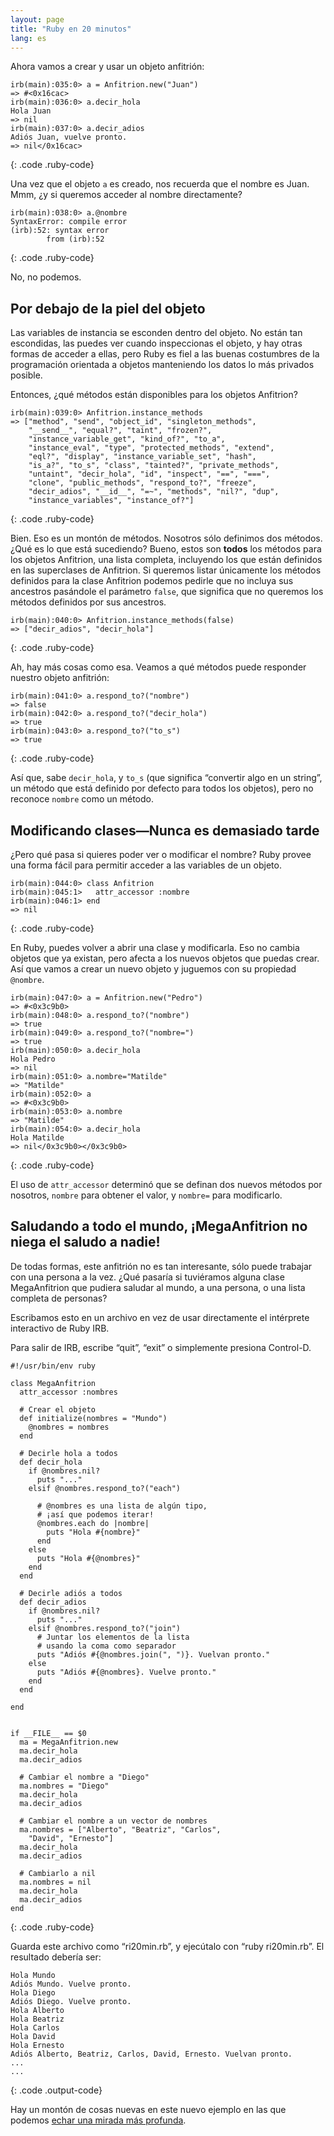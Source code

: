 ```yaml
---
layout: page
title: "Ruby en 20 minutos"
lang: es
---
```


Ahora vamos a crear y usar un objeto anfitrión:

    irb(main):035:0> a = Anfitrion.new("Juan")
    => #<0x16cac>
    irb(main):036:0> a.decir_hola
    Hola Juan
    => nil
    irb(main):037:0> a.decir_adios
    Adiós Juan, vuelve pronto.
    => nil</0x16cac>
{: .code .ruby-code}

Una vez que el objeto `a` es creado, nos recuerda que el nombre es Juan.
Mmm, ¿y si queremos acceder al nombre directamente?

    irb(main):038:0> a.@nombre
    SyntaxError: compile error
    (irb):52: syntax error
            from (irb):52
{: .code .ruby-code}

No, no podemos.

## Por debajo de la piel del objeto

Las variables de instancia se esconden dentro del objeto. No están tan
escondidas, las puedes ver cuando inspeccionas el objeto, y hay otras
formas de acceder a ellas, pero Ruby es fiel a las buenas costumbres de
la programación orientada a objetos manteniendo los datos lo más
privados posible.

Entonces, ¿qué métodos están disponibles para los objetos Anfitrion?

    irb(main):039:0> Anfitrion.instance_methods
    => ["method", "send", "object_id", "singleton_methods",
        "__send__", "equal?", "taint", "frozen?",
        "instance_variable_get", "kind_of?", "to_a",
        "instance_eval", "type", "protected_methods", "extend",
        "eql?", "display", "instance_variable_set", "hash",
        "is_a?", "to_s", "class", "tainted?", "private_methods",
        "untaint", "decir_hola", "id", "inspect", "==", "===",
        "clone", "public_methods", "respond_to?", "freeze",
        "decir_adios", "__id__", "=~", "methods", "nil?", "dup",
        "instance_variables", "instance_of?"]
{: .code .ruby-code}

Bien. Eso es un montón de métodos. Nosotros sólo definimos dos métodos.
¿Qué es lo que está sucediendo? Bueno, estos son **todos** los métodos
para los objetos Anfitrion, una lista completa, incluyendo los que están
definidos en las superclases de Anfitrion. Si queremos listar únicamente
los métodos definidos para la clase Anfitrion podemos pedirle que no
incluya sus ancestros pasándole el parámetro `false`, que significa que
no queremos los métodos definidos por sus ancestros.

    irb(main):040:0> Anfitrion.instance_methods(false)
    => ["decir_adios", "decir_hola"]
{: .code .ruby-code}

Ah, hay más cosas como esa. Veamos a qué métodos puede responder nuestro
objeto anfitrión:

    irb(main):041:0> a.respond_to?("nombre")
    => false
    irb(main):042:0> a.respond_to?("decir_hola")
    => true
    irb(main):043:0> a.respond_to?("to_s")
    => true
{: .code .ruby-code}

Así que, sabe `decir_hola`, y `to_s` (que significa “convertir algo en
un string”, un método que está definido por defecto para todos los
objetos), pero no reconoce `nombre` como un método.

## Modificando clases—Nunca es demasiado tarde

¿Pero qué pasa si quieres poder ver o modificar el nombre? Ruby provee
una forma fácil para permitir acceder a las variables de un objeto.

    irb(main):044:0> class Anfitrion
    irb(main):045:1>   attr_accessor :nombre
    irb(main):046:1> end
    => nil
{: .code .ruby-code}

En Ruby, puedes volver a abrir una clase y modificarla. Eso no cambia
objetos que ya existan, pero afecta a los nuevos objetos que puedas
crear. Así que vamos a crear un nuevo objeto y juguemos con su propiedad
`@nombre`.

    irb(main):047:0> a = Anfitrion.new("Pedro")
    => #<0x3c9b0>
    irb(main):048:0> a.respond_to?("nombre")
    => true
    irb(main):049:0> a.respond_to?("nombre=")
    => true
    irb(main):050:0> a.decir_hola
    Hola Pedro
    => nil
    irb(main):051:0> a.nombre="Matilde"
    => "Matilde"
    irb(main):052:0> a
    => #<0x3c9b0>
    irb(main):053:0> a.nombre
    => "Matilde"
    irb(main):054:0> a.decir_hola
    Hola Matilde
    => nil</0x3c9b0></0x3c9b0>
{: .code .ruby-code}

El uso de `attr_accessor` determinó que se definan dos nuevos métodos
por nosotros, `nombre` para obtener el valor, y `nombre=` para
modificarlo.

## Saludando a todo el mundo, ¡MegaAnfitrion no niega el saludo a nadie!

De todas formas, este anfitrión no es tan interesante, sólo puede
trabajar con una persona a la vez. ¿Qué pasaría si tuviéramos alguna
clase MegaAnfitrion que pudiera saludar al mundo, a una persona, o una
lista completa de personas?

Escribamos esto en un archivo en vez de usar directamente el intérprete
interactivo de Ruby IRB.

Para salir de IRB, escribe “quit”, “exit” o simplemente presiona
Control-D.

    #!/usr/bin/env ruby
    
    class MegaAnfitrion
      attr_accessor :nombres
    
      # Crear el objeto
      def initialize(nombres = "Mundo")
        @nombres = nombres
      end
    
      # Decirle hola a todos
      def decir_hola
        if @nombres.nil?
          puts "..."
        elsif @nombres.respond_to?("each")
    
          # @nombres es una lista de algún tipo,
          # ¡así que podemos iterar!
          @nombres.each do |nombre|
            puts "Hola #{nombre}"
          end
        else
          puts "Hola #{@nombres}"
        end
      end
    
      # Decirle adiós a todos
      def decir_adios
        if @nombres.nil?
          puts "..."
        elsif @nombres.respond_to?("join")
          # Juntar los elementos de la lista
          # usando la coma como separador
          puts "Adiós #{@nombres.join(", ")}. Vuelvan pronto."
        else
          puts "Adiós #{@nombres}. Vuelve pronto."
        end
      end
    
    end
    
    
    if __FILE__ == $0
      ma = MegaAnfitrion.new
      ma.decir_hola
      ma.decir_adios
    
      # Cambiar el nombre a "Diego"
      ma.nombres = "Diego"
      ma.decir_hola
      ma.decir_adios
    
      # Cambiar el nombre a un vector de nombres
      ma.nombres = ["Alberto", "Beatriz", "Carlos",
        "David", "Ernesto"]
      ma.decir_hola
      ma.decir_adios
    
      # Cambiarlo a nil
      ma.nombres = nil
      ma.decir_hola
      ma.decir_adios
    end
{: .code .ruby-code}

Guarda este archivo como “ri20min.rb”, y ejecútalo con “ruby
ri20min.rb”. El resultado debería ser:

    Hola Mundo
    Adiós Mundo. Vuelve pronto.
    Hola Diego
    Adiós Diego. Vuelve pronto.
    Hola Alberto
    Hola Beatriz
    Hola Carlos
    Hola David
    Hola Ernesto
    Adiós Alberto, Beatriz, Carlos, David, Ernesto. Vuelvan pronto.
    ...
    ...
{: .code .output-code}

Hay un montón de cosas nuevas en este nuevo ejemplo en las que podemos
[echar una mirada más profunda](../4/).

